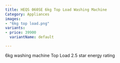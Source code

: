 ```yaml
---
title: HEQS 060SE 6kg Top Load Washing Machine
Category: Appliances
images:
- "6kg top load.png"
variants:
- price: 39900
  variantName: default

---
```

6kg washing machine
Top Load
2.5 star energy rating